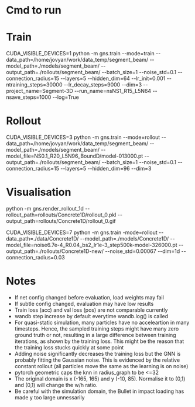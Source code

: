 # Cmd to run
# Train
CUDA_VISIBLE_DEVICES=1 python -m gns.train --mode=train --data_path=/home/jovyan/work/data_temp/segment_beam/ --model_path=./models/segment_beam/ --output_path=./rollouts/segment_beam/ --batch_size=1 --noise_std=0.1 --connection_radius=15 --layers=5 --hidden_dim=64 --lr_init=0.001 --ntraining_steps=30000 --lr_decay_steps=9000 --dim=3 --project_name=Segment-3D --run_name=nsNS1_R15_L5N64 --nsave_steps=1000 --log=True

# Rollout
CUDA_VISIBLE_DEVICES=3 python -m gns.train --mode=rollout --data_path=/home/jovyan/work/data_temp/segment_beam/ --model_path=./models/segment_beam/ --model_file=NS0.1_R20_L5N96_BoundD/model-013000.pt --output_path=./rollouts/segment_beam/ --batch_size=1 --noise_std=0.1 --connection_radius=15 --layers=5 --hidden_dim=96 --dim=3

# Visualisation
python -m gns.render_rollout_1d --rollout_path=rollouts/Concrete1D/rollout_0.pkl --output_path=rollouts/Concrete1D/rollout_0.gif

CUDA_VISIBLE_DEVICES=7 python -m gns.train -mode=rollout --data_path=./data/Concrete1D/ --model_path=./models/Concrete1D/ --model_file=noise6.7e-4_R0.04_bs2_lr1e-3_step500k-model-326000.pt --output_path=./rollouts/Concrete1D-new/ --noise_std=0.00067 --dim=1d --connection_radius=0.03

# Notes
- If net config changed before evaluation, load weights may fail
- If subtle config changed, evaluation may have low results
- Train loss (acc) and val loss (pos) are not comparable currently
- wandb step increase by default everytime wandb.log() is called
- For quasi-static simulation, many particles have no acceleartion in many timesteps. Hence, the sampled training steps might have many zero ground truth or not, resulting in
    a large difference between training iterations, as shown by the training loss. This might be the reason that the training loss stucks quickly at some point
- Adding noise significantly decreases the training loss but the GNN is probably fitting the Gaussian noise. This is evidenced by the relative constant rollout (all particles move
    the same as the learning is on noise)
- pytorch geometric caps the knn in radius_graph to be <=32
- The original domain is x (-165, 165) and y (-10, 85). Normalise it to (0,1) and (0,1) will change the w/h ratio. 
- Be careful with the simulation domain, the Bullet in impact loading has made y too large unnessarily
